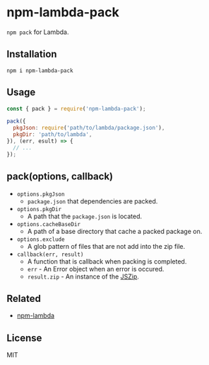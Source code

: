 # npm-lambda-pack

`npm pack` for Lambda.

## Installation

```
npm i npm-lambda-pack
```

## Usage

``` javascript
const { pack } = require('npm-lambda-pack');

pack({
  pkgJson: require('path/to/lambda/package.json'),
  pkgDir: 'path/to/lambda',
}), (err, esult) => {
  // ...
});
```

## pack(options, callback)

- `options.pkgJson`
  - `package.json` that dependencies are packed.
- `options.pkgDir`
  - A path that the `package.json` is located.
- `options.cacheBaseDir`
  - A path of a base directory that cache a packed package on.
- `options.exclude`
  - A glob pattern of files that are not add into the zip file.
- `callback(err, result)`
  - A function that is callback when packing is completed.
  - `err` - An Error object when an error is occured.
  - `result.zip` - An instance of the [JSZip](http://stuk.github.io/jszip/documentation/api_jszip/constructor.html).

## Related

- [npm-lambda](https://github.com/nak2k/node-npm-lambda)

## License

MIT
